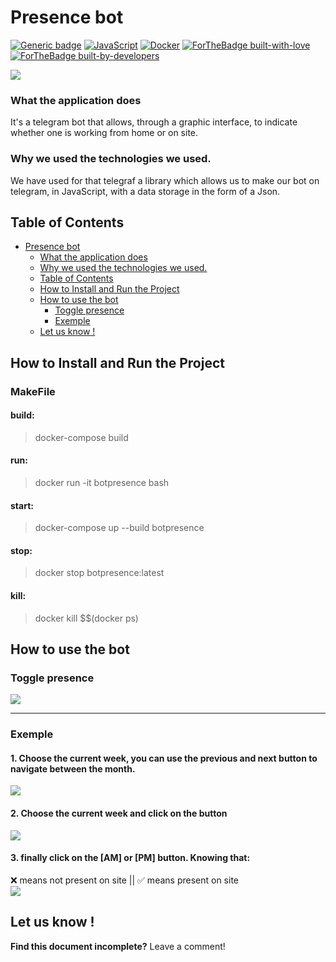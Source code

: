 

Presence bot
===

[![Generic badge](https://img.shields.io/badge/Download-BotPresence-<COLOR>.svg)](https://github.com/epfl-idevfsd/presence_bot/archive/refs/heads/main.zip) [![JavaScript](https://img.shields.io/badge/--F7DF1E?logo=javascript&logoColor=000)](https://www.javascript.com/) [![Docker](https://badgen.net/badge/icon/docker?icon=docker&label)](https://https://docker.com/) 
[![ForTheBadge built-with-love](http://ForTheBadge.com/images/badges/built-with-love.svg)](https://www.google.com/url?sa=i&url=https%3A%2F%2Fgiphy.com%2Fexplore%2Ffull-stack-developer&psig=AOvVaw3MYRKF-svcGg5xgURph5S-&ust=1642254475891000&source=images&cd=vfe&ved=0CAsQjRxqFwoTCKCthOmwsfUCFQAAAAAdAAAAABBZ)[![ForTheBadge built-by-developers](http://ForTheBadge.com/images/badges/built-by-developers.svg)](https://github.com/epfl-idevfsd/presence_bot/graphs/contributors)

![](https://i.imgur.com/4u4tx9r.jpg)

### What the application does
It's a telegram bot that allows, through a graphic interface, to indicate whether one is working from home or on site.  

### Why we used the technologies we used.
We have used for that telegraf a library which allows us to make our bot on telegram, in JavaScript, with a data storage in the form of a Json.

## Table of Contents

- [Presence bot](#presence-bot)
    + [What the application does](#what-the-application-does)
    + [Why we used the technologies we used.](#why-we-used-the-technologies-we-used)
  * [Table of Contents](#table-of-contents)
  * [How to Install and Run the Project](#how-to-install-and-run-the-project)
  * [How to use the bot](#how-to-use-the-bot)
    + [Toggle presence](#toggle-presence)
    + [Exemple](#exemple)
  * [Let us know !](#let-us-know--)

## How to Install and Run the Project
### MakeFile 

#### build:
> docker-compose build 

#### run:
> docker run -it botpresence bash

#### start:
> docker-compose up --build botpresence

#### stop:
> docker stop botpresence:latest

#### kill:
> docker kill $$(docker ps)


How to use the bot
---
### Toggle presence

![](https://i.imgur.com/1uVwKPD.png)


---
### Exemple
#### 1. Choose the current week, you can use the previous and next button to navigate between the month.
![](https://i.imgur.com/QbFl9fA.png)
#### 2. Choose the current week and click on the button
![](https://i.imgur.com/X5M2H6T.png)
#### 3. finally click on the [AM] or [PM] button. Knowing that: 
 ❌ means not present on site || ✅ means present on site  
![](https://i.imgur.com/4ndrmgN.png)

## Let us know !

**Find this document incomplete?** Leave a comment!

